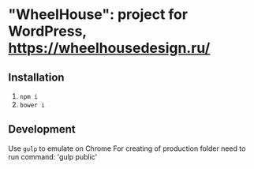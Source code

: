 # "WheelHouse": project for WordPress, https://wheelhousedesign.ru/

## Installation

1. `npm i`
2. `bower i`

## Development

Use `gulp` to emulate on Chrome
For creating of production folder need to run command: 'gulp public'